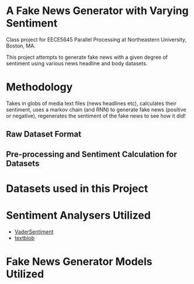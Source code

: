 # A Fake News Generator with Varying Sentiment
Class project for EECE5645 Parallel Processing at Northeastern University, Boston,
MA.

This project attempts to generate fake news with a given degree of sentiment using
various news headline and body datasets.

# Methodology
Takes in globs of media text files (news headlines etc), calculates their 
sentiment, uses a markov chain (and RNN) to generate fake news (positive or negative),
regenerates the sentiment of the fake news to see how it did!
## Raw Dataset Format

## Pre-processing and Sentiment Calculation for Datasets



# Datasets used in this Project

# Sentiment Analysers Utilized
- [VaderSentiment](https://github.com/cjhutto/vaderSentiment)
- [textblob](https://github.com/sloria/TextBlob)
# Fake News Generator Models Utilized

